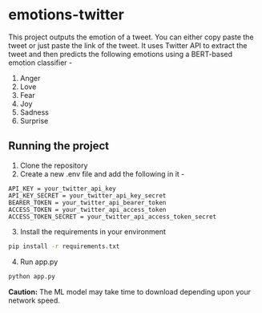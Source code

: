 # emotions-twitter
This project outputs the emotion of a tweet. You can either copy paste the tweet or just paste the link of the tweet. It uses Twitter API to extract the tweet and then predicts the following emotions using a BERT-based emotion classifier - 
1. Anger 
2. Love 
3. Fear
4. Joy
5. Sadness
6. Surprise

## Running the project
1. Clone the repository
2. Create a new .env file and add the following in it - 
```
API_KEY = your_twitter_api_key
API_KEY_SECRET = your_twitter_api_key_secret
BEARER_TOKEN = your_twitter_api_bearer_token
ACCESS_TOKEN = your_twitter_api_access_token
ACCESS_TOKEN_SECRET = your_twitter_api_access_token_secret
```
3. Install the requirements in your environment
```bash
pip install -r requirements.txt
```
4. Run app.py
```bash
python app.py
```

**Caution:** The ML model may take time to download depending upon your network speed.